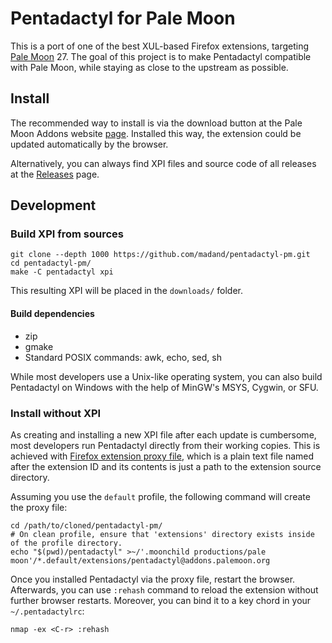 Pentadactyl for Pale Moon
=========================

This is a port of one of the best XUL-based Firefox extensions, targeting [Pale Moon](https://www.palemoon.org/) 27. The goal of this project is to make Pentadactyl compatible with Pale Moon, while staying as close to the upstream as possible.

Install
-------

The recommended way to install is via the download button at the Pale Moon Addons website [page](https://addons.palemoon.org/extensions/pentadactyl/). Installed this way, the extension could be updated automatically by the browser.

Alternatively, you can always find XPI files and source code of all releases at the [Releases](https://github.com/madand/pentadactyl-pm/releases) page.

Development
-----------

### Build XPI from sources ###

``` shell
git clone --depth 1000 https://github.com/madand/pentadactyl-pm.git
cd pentadactyl-pm/
make -C pentadactyl xpi
```

This resulting XPI will be placed in the `downloads/` folder.

#### Build dependencies ####

  * zip
  * gmake
  * Standard POSIX commands: awk, echo, sed, sh

While most developers use a Unix-like operating system, you can also build Pentadactyl on Windows with the help of MinGW's MSYS, Cygwin, or SFU. 

### Install without XPI ###

As creating and installing a new XPI file after each update is cumbersome, most developers run Pentadactyl directly from their working copies. This is achieved with [Firefox extension proxy file][1], which is a plain text file named after the extension ID and its contents is just a path to the extension source directory.

Assuming you use the `default` profile, the following command will create the proxy file:

``` shell
cd /path/to/cloned/pentadactyl-pm/
# On clean profile, ensure that 'extensions' directory exists inside of the profile directory.
echo "$(pwd)/pentadactyl" >~/'.moonchild productions/pale moon'/*.default/extensions/pentadactyl@addons.palemoon.org
```

Once you installed Pentadactyl via the proxy file, restart the browser. Afterwards, you can use `:rehash` command to reload the extension without further browser restarts. Moreover, you can bind it to a key chord in your `~/.pentadactylrc`:

``` viml
nmap -ex <C-r> :rehash
```

[1]: https://developer.mozilla.org/en-US/Add-ons/Setting_up_extension_development_environment#Firefox_extension_proxy_file
